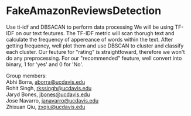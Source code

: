 # FakeAmazonReviewsDetection
Use ti-idf and DBSACAN to perform data processing
We will be using TF-IDF on our text feutures. The TF-IDF metric will scan thorugh text and calculate the frequency of appereance of words within the text. After getting frequency, well plot them and use DBSCAN to cluster and classify each cluster. Our feuture for "rating" is straightfoward, therefore we won't do any preprocessing. For our "recommended" feuture, well convert into binary, 1 for 'yes' and 0 for 'No'.

Group members:                                                                                                                                                    
Abhi Borra,	aborra@ucdavis.edu                                                                                                            
Rohit Singh,	rkssingh@ucdavis.edu                                                                                                              
Jaryd Bones,	jbones@ucdavis.edu                                                                                                                        
Jose Navarro,	janavarro@ucdavis.edu                                                                                                             
Zhixuan Qiu,	zxqiu@ucdavis.edu
